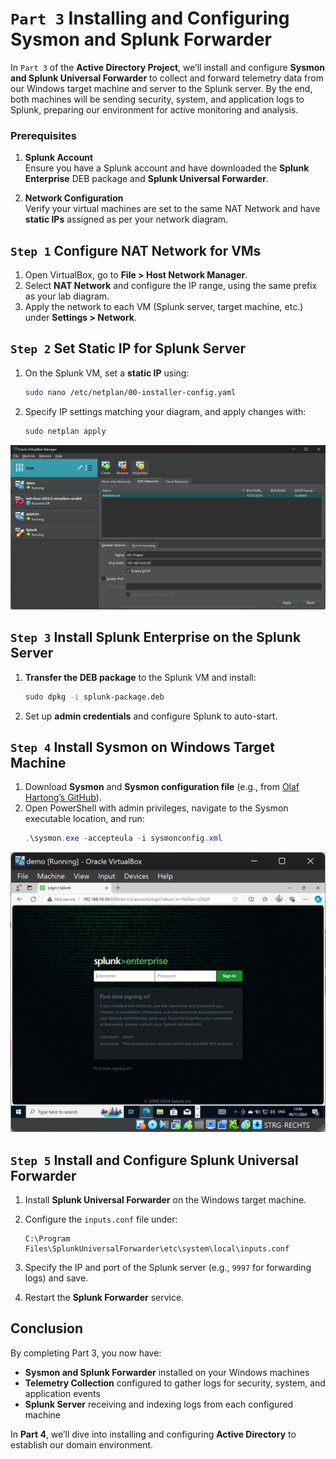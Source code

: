 # `Part 3` Installing and Configuring Sysmon and Splunk Forwarder

In `Part 3` of the **Active Directory Project**, we’ll install and configure **Sysmon and Splunk Universal Forwarder** to collect and forward telemetry data from our Windows target machine and server to the Splunk server. By the end, both machines will be sending security, system, and application logs to Splunk, preparing our environment for active monitoring and analysis.

### Prerequisites

1. **Splunk Account**  
   Ensure you have a Splunk account and have downloaded the **Splunk Enterprise** DEB package and **Splunk Universal Forwarder**.

2. **Network Configuration**  
   Verify your virtual machines are set to the same NAT Network and have **static IPs** assigned as per your network diagram.

## `Step 1` Configure NAT Network for VMs

1. Open VirtualBox, go to **File > Host Network Manager**.
2. Select **NAT Network** and configure the IP range, using the same prefix as your lab diagram.
3. Apply the network to each VM (Splunk server, target machine, etc.) under **Settings > Network**.

## `Step 2` Set Static IP for Splunk Server

1. On the Splunk VM, set a **static IP** using:
   ```bash
   sudo nano /etc/netplan/00-installer-config.yaml
   ```
2. Specify IP settings matching your diagram, and apply changes with:
   ```bash
   sudo netplan apply
   ```

![S2](../Assets/02_Images/Part-2/2024-11-06_21h27_31.png)

## `Step 3` Install Splunk Enterprise on the Splunk Server

1. **Transfer the DEB package** to the Splunk VM and install:
   ```bash
   sudo dpkg -i splunk-package.deb
   ```
2. Set up **admin credentials** and configure Splunk to auto-start.

## `Step 4` Install Sysmon on Windows Target Machine

1. Download **Sysmon** and **Sysmon configuration file** (e.g., from [Olaf Hartong’s GitHub](https://github.com/olafhartong/sysmon-modular)).
2. Open PowerShell with admin privileges, navigate to the Sysmon executable location, and run:
   ```powershell
   .\sysmon.exe -accepteula -i sysmonconfig.xml
   ```

![alt text](../Assets/02_Images/Part-2/2024-11-06_22h44_17.png)

## `Step 5` Install and Configure Splunk Universal Forwarder

1. Install **Splunk Universal Forwarder** on the Windows target machine.
2. Configure the `inputs.conf` file under:
   ```
   C:\Program Files\SplunkUniversalForwarder\etc\system\local\inputs.conf
   ```
3. Specify the IP and port of the Splunk server (e.g., `9997` for forwarding logs) and save.

4. Restart the **Splunk Forwarder** service.

## Conclusion

By completing Part 3, you now have:

- **Sysmon and Splunk Forwarder** installed on your Windows machines
- **Telemetry Collection** configured to gather logs for security, system, and application events
- **Splunk Server** receiving and indexing logs from each configured machine

In **Part 4**, we’ll dive into installing and configuring **Active Directory** to establish our domain environment.